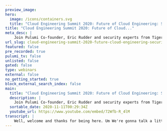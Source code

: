 ```yaml
---
preview_image:
hero:
  image: /icons/containers.svg
  title: "Cloud Engineering Summit 2020: Future of Cloud Engineering: Security and Policy"
title: "Cloud Engineering Summit 2020: Future of Cloud..."
meta_desc: |
    Join Pulumi Co-founder, Eric Rudder and security experts from Tigera, GitHub, Auth0 and GitLab to learn about emerging security challenges and best...
url_slug: cloud-engineering-summit-2020-future-cloud-engineering-security-policy
featured: false
pre_recorded: true
pulumi_tv: false
unlisted: false
gated: false
type: webinars
external: false
no_getting_started: true
block_external_search_index: false
main:
  title: "Cloud Engineering Summit 2020: Future of Cloud Engineering: Security and Policy"
  description: |
    Join Pulumi Co-founder, Eric Rudder and security experts from Tigera, GitHub, Auth0 and GitLab to learn about emerging security challenges and best practices
  sortable_date: 2020-11-11T00:29:34Z
  youtube_url: https://www.youtube.com/embed/72Wfb-R_4lM
transcript: |
    Well, welcome and thanks for being here. Um We're gonna talk a little bit about security and policy and uh I thought I'd kick it off with just a few introductions. So I'll let you guys introduce yourself. I don't want uh introduce yourself. We can start with uh Maya. Sure. I'm Mike Karaki. I'm a product manager working on software supply chain security at github. Nice. Ah, it, hello, my name is Ahmed Gupta. I run product management and business development at we're a company behind uh project. Uh We do networking, network security and observable for community based environments. Nice. And Jonathan, hi, I'm Jonathan Hunt VP of information security at Git Lab. Awesome. So I thought with the uh debates going on in America, lots of uh interesting. I, I thought we'd start with a controversial topic. So I'll go back. I'll start with Jonathan Tabs or Spaces. Oh, I, I guess I, I'd have to go Spaces Spaces. Uh This is interesting. So we have Git Lab and github. So we'll get the official corporate points of view um, at Tabs or Spaces uh Tabs. Oh, wow. So already a controversial panel. This is good. And my, I, I don't know what the official point of view is but I, I use, I use spaces. Whoa, 2 to 1 on spaces. This is, this is terrible. Oh, my God. We're gonna split the, uh, Supreme Court. We're gonna split here too. So, uh, that's us. Ok. So we're warmed up now. I thought, I thought we'd just start with, uh, an interesting thing I saw in the news yesterday that, um, universal health services, you know, had a, uh, a breach yesterday. It's actually the largest health care breach, you know, of medical records ever in the US. So security is definitely on the mind of everybody's topic. But I just thought we'd start with kind of an open ended question and, and talk about, you know, really, what are some of the emerging threats that people see around security and policy? And if you were building, you know, a team today, you know, from scratch and you could sort of design your all-star dream team to think about, you know, security and policy from the beginning. Um, and sort of lock it into your culture. What are some of the things that you'd look for? So, I, I'll start with, uh, with Maya. Yeah, I think, I think there is certainly a shift and I hate already using this term but, uh, around adding security to dev ops. So exactly what you were just saying, around making security part of your culture. The idea of having a separate security team and a separate set of people who's responsible for implementing certain certain controls is kind of changing right there. Obviously, you still have a security team, you still have application of security reviewers or insect people or or whatever, but every everyone is involved in your security decisions, everyone's involved in actually improving the security of your organization. Um So one of the emerging trends I would say in that space is um just embedding security in as part of the development pipeline, having all developers have, have some of that knowledge and tool on it, anything to, to add or build on. Yeah, absolutely. So, Eric, I I agree with you that the security landscape specifically the threat landscape is getting more and more sophisticated and as the applications are being rearchitect to my your point, uh the security as a function has to be involved as part of the, the devops pipeline as early as possible in the in the build pipeline. Now, uh security has to evolve as a enabling function. And as a result, these security teams, they really just have to provide all enablement and everything needed for these ops teams, the teams to be able to enforce, define and implement those security controls. So I absolutely agree with what my, you mentioned that security has to be part of the Devops function and you, you got to hire for talent that actually has uh some level of education and experience building designing, implementing some security controls in addition to the apps functions. Jasmine. Yeah. So I, I'm gonna take a, a bit of a different perspective on, on this question. Um What I can tell you is that what, what I've seen uh is that from 10 years ago to today? Um I'm seeing a lot less, you know, we're gonna try to break into your network through like brute force attacks and we're gonna try to hack our way in and, and move laterally across to your database and ex you know, export all this data out and what we're seeing. Uh And what I've seen over the last several years is more by ways of uh abusing or misusing or exploiting the services that you actually provide legitimately, right? Um And, and so what we're seeing is an increase in like uh abuse of like C I runners crypto mining uh other ways to exploit our platform. And, and you kind of kicked off the question by asking about uh the dream team. And what I can say is much like the other um the other companies being represented on, on this panel. Um We take security very seriously and, and we are fortunate enough, I'm fortunate enough to have been able to build out a, a significant size security organization at, at git lab. And so the two things that I did was um and which might be helpful to some of you is I've built a security research team and a red team to address two different ways of approaching the same problem. So the security research team is designed to um sort of like identify the latest threats the latest zero days, the way is the latest exploitations determine how they can be used to affect our service. Uh and then drive those to mitigation. Whereas the red team then is continuously planning and launching sort of like complex multi chain campaigns against our service and platform using these threats in techniques that are being discovered by the security research team. Um And so, you know, their attempt is to, to move the theoretical into reality. Uh And, and so far, um it's, it's really led to building uh trust with our customers, building trust with the community. Uh and hopefully mitigating a lot of uh you know, real threats and, and vulnerabilities against our platform. Nice. So one thing I thought we that would come up in the first round of answers, but I'll, I'll make it explicit is the uh is one of the changes now is that the, the cloud is kind of uh at least, uh you know, in, in my career, it sort of changed how we think about um certainly the, the security, um you know, perspective and how we construct teams. And so I'll sort of throw out a, a softball like question like what things has the cloud changed? What things is the cloud sort of made easier. What things is the cloud made harder? Um I'll toss it over, I'll toss it over to Maya. Sure. Uh I, I think lots, lots of things have changed and also nothing has changed. So, like, I think a lot of the threats and things that we see are not notably different than before. Um that you get to your infrastructure, like application issues that you might have, you know, basics that everyone's annoyed with, but we still have like cross site scripting, like those are still around for some reason, right? Um Untouched servers, whatever it happens to be. Um I think what changes for me with the cloud and as people kind of move towards new architectures in general is um a lack of understanding of what's actually in, in your environment. I think that makes a huge difference in terms of like if you have, if you went from having a data center that you ran and you knew exactly what was running there because somebody had to provision it who worked on your, on your team versus um you have different sets of developers running in different clouds using different architectures, using different frameworks. It's a lot more for one security team to understand. Um I think, I think so the, the first part is understanding what you actually have like that's, that's much harder with the cloud. And then, and that's, and that's I would say a negative in some sense for security in the sense that you don't necessarily understand your risk because you don't actually understand what you have. Um, and then conversely, I think what the cloud does really well is, um, arguably, you know, short of a handful of very large companies, um, your cloud provider is more secure than you are. So choosing to move a workload to, to a data center run by one of the large cloud providers probably actually gets you a lot of benefits that you wouldn't have. Otherwise you'd have some automatic patching of, of your, of your hardware, some maintenance that's taken care of for you, right? Um Notifications of their security issues that are taken care of for you. Lots of things that are automated on your behalf. And so you kind of get that all in one bundle where a lot of that specialized knowledge, your team doesn't need anymore. Um Again, the problem being that now you have two or three sources for that knowledge rather than one source for that knowledge in your environment. That's great. So I just sort of building on some of the, the things that maya brought up, are there, are there some unique strengths of the cloud that we can sort of build on and, and use to our advantage? Yeah. So I think, I mean, just teeing off from what my he explained. Uh So in a cloud security model, obviously, from a shared responsibility perspective, a whole bunch of things are gonna be taken care of uh by the cloud provider. So a whole lot of things, the user doesn't have to worry about. But as a user uh running applications in the cloud, if you're obviously responsible for securing your applications, your usage of the services and so on. So some of the cloud providers, they do provide a whole bunch of capabilities around how you can leverage some of those knobs to secure your application. But specifically to your question, Eric one of the things that I believe cloud creates a good architecture and the model is it's a very workload centric model. So what it forces security professionals to think about is move their security architecture and approach closer to the applications closer to the workloads. And we certainly see that from a network security perspective, particularly working with our users. I mean, the traditional network security models are not as effective as you go deploy your applications in the cloud. And as a result, designing a security approach that is more tied to your applications and to your workloads is actually a good security architecture, a more effective security architecture and certainly cloud based deployments help in that model. Just one additional thing I would highlight is I mean tradition, it's it's very likely that if you're deploying cloud based application, then you've already, you've already moved to an architecture approach where you built resiliency in the application closer to the application. These are newer architectures and that, in, in, in our opinion, in my opinion, is actually a good pattern and you should design your security uh to that approach as well. Not really just rely on infrastructure components where you put gates or gateways or proxies or appliances to secure the architecture. Well, I think just to, to paraphrase Maya in a, in a lighthearted way, I think a little, she gave a little bit of our her answer was also like the, uh the more things change, the more they stay the same in terms of, you know, everything's changed, nothing's changed. But, um I think some things have changed for, for de team or de up team. And, you know, in the past when, when we did releases, I don't know if you remember release checklists, right, of, of all these things we were supposed to think about before release and now we're releasing many of us uh multiple times per day. And so it's, it's certainly less of a checklist approach. So as, as teams think about, you know, automating their approach, what are, what are some things that are really top of mind, that sort of replace, you know, the sort of the final quality checks and, and how we think about our modern C I CD pipelines in this way, I'll, I'll to it to Jonathan. Yeah. Um Honestly, I recommend, you know, really working closely with your Q A, uh your Q A development orgs to identify areas where automation can uh be a significant benefit. Um And this can happen in multiple ways, right? So static and dynamic analysis, uh dependency scanning, all of these things are easily automated at the developer level on their local host or uh during the SDLC pipeline. So these tools are not only designed to run very quickly, but also speed up your deploy, deploy times versus like running manually. Um And, and arguably you're, you're more secure, right, as you prevent releasing harmful vulnerabilities, uh which are, you know, obviously exploitable by, by malicious actors. Yeah, so I I think the other thing to think about also, we, we've spent most of the time thinking about securities, but there's also policy um implications too as we make um changes to things like GDPR affecting companies and um and other type of things. Are there other specific considerations around policy that people should think about on it? I think uh I would uh I would agree with you, Jonathan in fact, to add to that. Uh I think when you're defining your policy controls or any regulated regulatory framework that you're subject to for your applications running in cloud or elsewhere, uh I believe a very effective mechanism is to define these policies or controls or requirements in a, in a decorative model. So you, you, you define your policies could be as simple as a thou shalt not run privileged mode containers in the in production. Are thou shalt not allow res traffic to 0.000 whatever those policies, regulatory frameworks that you follow. And you have translated that into specific technical security requirements. The the approach, the more effective approach is you write those controls in a declarative model and then have government controls around it. So, and it really depends on the organization. We have seen some organization very effectively do continuous audits around these policies. And if they see violations, there could be actions like, hey, we're gonna kill all deployments that are running containers in privilege mode, that could be one policy requirement or we would, we would kill all requirements that are not encrypting traffic uh inside the cluster. If that's one of the control of requirements you are following from a regulatory framework or you can go as far as saying that we would have um uh controls in place that if you do have a privileged mode container, we won't even let you deploy it in the infrastructure that will be blocked much earlier, right? In your pipeline, in your Q A processes and so on. So I think uh it's, it's, it's uh it's very important and it's also effective. You take those regulatory requirements from GDPR or whatever framework your organization is subject to define those into technical requirements and then figure out collaboratively working with your DEV teams and security teams. Like what approach you're going to take to uh enforce those requirements. Are those uh guidelines or hard frameworks that you need to adhere to because, uh, without that you're, you're subject to some kind of, um, uh, significant violations or penalties. Yeah, I'd like to, I'd like to build on that. I think all of us have sort of talked about how it's really important to sort of work together and bring in, you know, various team members, you know, whether they're security experts or Q A experts or, but when the rubber hits the road, um I'll touch on this one to Maya, what is the actual best way to engage security and policy stakeholders uh in the group? You know, they may not be, you know, as technical as some of the developers and yet, you know, we need to work together. What is the best way to actually make sure that everyone's point of view is represented, I don't know that I have the best way. Um But I, I think that there's a need to obviously separate uh requirements from the controls that you put in place. So there are some regulations that have very strict controls um that, that define very explicitly what they need to be. So like, hi IP A for example, um if you were to lose health care information that was not encrypted, that would have consequences. Now IP A doesn't say encrypt health care information. It says if you lose it and it wasn't encrypted, then there's a different penalty than if you lost it. And it was encrypted. So, like you, you have to translate that set of, of requirements into what's actually important for your organization. Um And what that actually means for your organization. Um I see that for things like dual control encryption requirements, um Key management is a really common one, a couple of other controls, right? There's so many different ways that you can make this work. It really matters in terms of your organization, figuring out what's practical and um and your auditors agreeing with you as so that making that control, making sense for, for your particular organization, how to engage between those different teams. I think having a lot of clarity as to what your exact requirements are documenting them. You know, a common thing to do in a large company would be like a risk register where you actually go and see what all those controls are and then, and then verify that those are being met. But to, to go back to what sort of what was saying, I think that still, you know, that's the reality of 20 years ago. It's still far from the reality where people are today with the cloud and wanting to have declarative policies that automatically apply to their environments and automatically enforce everything they want in their environments. Um Right. That's what we all want. Um The reality is, I don't see anyone there yet. I see people hoping to get there and, and I guess what I would say in that regard to me, the the first step, I mean, obviously, like I said, understanding the controls between your different teams, but like centralizing and, and having a common way of doing some, some of the things that you want to do in your organization, right? Like one of the most powerful security controls isn't a security control. It's just having a consistent way that your team writes, builds tests and deploys code because then you have somewhere to apply any of the the controls that you could imagine in your environment, right? Rather than having to apply it in like five different places. Um so engaging, you know, yes, your policy auditors, et cetera developers, but also your dev ops team or your, your infrastructure team to make sure you can actually implement what you're, what you're setting out to, to implement. Yeah. Anything to add Jonathan in terms of how to actually engage the the key policyholders. Yeah, we have a pretty interesting uh approach at, at git lab. We um as a company, um some people may know this. We are uh tran we we are like radically transparent and I don't know if I'm allowed to, to, to use that terminology, but that's how I that's how I phrase the way the company operates radically transparent. And what that means is our entire handbook is on the web, we livestream company meetings out to youtube, we have all these um sort of like um procedures and processes around ensuring that um the tickets and the issues and, and the projects we're working are open to the for company visibility. So what I think is important is um is, is first II I think may I did a good job at, at, at touching on, on most of this. But the one thing I would add is I think that one thing you can do is um uh work as best as you can work. Um rather than like synchronously like in a meeting like you, everybody has to get on a call at 12 30 we're gonna invite 17 people to that call is try to work as asynchronous as possible. Git lab itself is in uh 100 we have 1300 people in over 100 countries, right? Like we can't possibly get everybody on to a meeting, all of our stakeholder on a meeting at the same time. It's, it's it's literally impossible, right? And um so what we try to do is try to work as asynchronous as possible. Also, how many times have you been in a meeting and come away with direction and requirements and tasks and all of a sudden, oh, we forgot to to invite Maya, we forgot to invite ah right to that meeting and now we've got to start from scratch, right. So uh first and foremost, work the best that you can asynchronous, opening up, you know the information, the documentation to all parties, right? Even to the company, if you can, because you may not properly identify all the stakeholders from the beginning. Uh And so allowing people to the visibility, to uh access those documents, to access those tickets, to access those issues and be able to provide feedback uh when you know, on their time during their work day, um I think is highly advantageous. Um And then the other thing I would say is uh I, I think it's important to um for people to become better communicators, right? I think a lot of times people jump into meetings and they don't even know like they don't have a real agenda set, they don't, they don't have um you know, this is what's expected at this, you know, out of this meeting, right? They'll go into a meeting and they'll say, hey, this is the problem. What do you all think? And then it becomes kind of a part of my term, but a waste of 30 minutes or a waste of an hour, right? Of everybody's time. I think you have to come in and set expectations and understand what the ask is and what you're, what you're intending to accomplish with that meeting and come away with actionable items and events. Um And I think that's the best approach to engaging stakeholders and progressing on, on, on issues of concern. And that was good. You get some good examples on uh on good things. To do and, and, and uh, and less good things to do, shall we say, I'll, I'll build, I'll build on that going forward. I, I'd say so all the, the, so the uh the less good things I'd say that the easiest way to ask the question is, you know, I think we've all seen many companies, you know, you know, moving to the cloud and modernizing their, their application portfolios. What are some of the biggest mistakes that you see customers make? You know, as they, as they go into this transition and, and any words of advice on how to avoid these things go going forward, uh you know, for the benefit of sharing our experience. Yeah, absolutely. So, uh I think if there's one thing I would pick where users strip off or organizations strip off is uh they put security as an afterthought and uh it's not baked in as part of the architecture. And I'll, I'll take a couple of examples to decide how it gets really complex, particularly in a modern application infrastructure or architecture, you start with one cluster, a few nodes, uh four or five services. It's relatively OK at that point. But as you start to become successful and you're moving to four or five clusters and you got hundreds of micro services running many applications potentially in different clouds at that time for you to go back and put security controls in place and rethink about the infrastructure, you're just asking for massive amounts of trouble, rework, wasted time, energy and so on. So if there's one thing I would say, and we have seen this many, many times, we've been working with many users and customers that they're hitting outages, they are hitting service incidents to fix some security requirements. But it's kind of too late to start thinking about that. It's a massive overhaul of the infrastructure. So if there's one thing I would say is uh if folks can think about security, what like secured by design principles, pick whatever principles your organization wanna follow, you wanna minimize that tax surface, you will have multiple layers of difference, you will follow the least privileged model, whatever those principles you want to follow in your design cycle. Think about security at that stage and it's gonna, it's gonna create a lot more value for you as you further evolve your infrastructure, your applications, you, you're further in your journey, you'll actually uh be able to address evolving security requirements in an effective way if you have thought about uh those principles uh early on. So I, I would, I would say that that's one of the most important thing that we have seen uh our users strip up and those who do think about that early on uh definitely benefit from it. Am I any other sort of uh classes of mistakes that you see besides uh designing security and, and policy controls upfront? I think one is in terms of rollouts, different parts of the organization or different levels of control, let's say. Um, so, uh, I haven't seen anyone successfully turn on enforcement from day one. Uh, not to say it's not possible, but I'd love to see it. Um, so the way that I was able to typically do this would be, you know, almost like a dry run. Like what's, what's going on in my organization. Where, where am I not passing policy? Ok. Let me go follow up with those teams, understand why or saying that they should be in scope or understanding. Um If they're, if they need more help, you know, becoming in scope or, but actually addressing the, the control, whatever it happens to be and then I can go ahead and enforce that requirement going forward. Um So, so it's not, it's not something you can just turn on without going to engage all of the, the, the people who might have that control affect them directly. You know, I, I agree, I think that's important. I, we, we actually added uh soft enforcement specifically so that people can turn it on day one, even if it's only reporting. Um And I agree the uh the better, the better you get a, a visualization of what's going on, the, the sooner you can figure out how to address it. What are some considerations for organizations in terms of, you know, should you use the cloud? Should you go third party should you actually host your own, you know, how to, how to sort of people make that decision. Um, and what's, you know, what's your sort of, you know, best prescriptive guidance for them? I think it really depends where your, where your data is and what you're trying to control. Right. If you're using three different cloud providers, um, using three different policy systems, one for each cloud doesn't seem like the best plan. Um Again, you can tell me otherwise that you've tried it out and it worked, but that doesn't, I haven't seen anyone really do that successfully. So people will turn to third party tools, um configures code infrastructures, code tools, you know, we we're talking about the declarative models that people are going towards. Um sometimes also people like kind of like don't care in some sense, like if I, if the the core part of my application is having um you know, running some compute workload and I really care about what's happening in the application layer, but I am a little bit more lax about what's happening in other layers. I might not put in place such strict controls because I don't give my developers direct access to that. So it's about also controlling the things where you have people who have access to change those, those controls, right? If you only have one person who handles compute provisioning and that person knows what they're doing, maybe you don't need to enforce controls there and they can just go update things themselves. Right. Um, so it's more about being smart with, with what you have and, and how big your team is than anything else. Yeah. Do you have any, any thoughts on that topic or? Yeah, honestly to add to what, what Maya said, um, I, I tend to get a little prescriptive in the very beginning. I don't like, like she sort of reference. right? There's not really a one size fits all right. There's not just a right and wrong answer to this. Uh What I try to do is from the beginning, I, when I'm thinking about managed or a self managed or third party, you know, service provider or whatever I think about, um I think about three things really. I think that I think the first thing I'm doing is, is I think about who can do it better, right? Can we do it better? Does the hosting provider do it better? Is there a third party service uh or a third party that does it better? And, and what I'm, what I'm doing in that scenario is I'm considering buying expertise, right? That's what I'm buying is expertise. Um The second thing I'm thinking about is um honestly, unfortunately, cost, right? You know, you have to think about the cost of a managed service, uh or the hosting provider provided service versus total cost of ownership of running your own solution. And that isn't just the cost of, of building but operating and maintaining and updating, you know, all that goes into what you would consider co right. And the last thing I think about is, uh, can my team's time be better spent on more complex issues versus what might be considered like the trivial routine work? Right. Essentially what is the opportunity cost anything after this topic as well? Or? Iiii, I agree with what he said. And Jonathan you mentioned, I mean, one of the things that we do see is depending on a a user's environment. If they have heterogeneous infrastructure, if they have um uh complex environments, they may not be able to rely on the cloud tools available. So they may choose to a third party solution and design an architecture that's uh agnostic to cloud providers. Yeah, I think there's also a difference to kind of add on to, to what you're all saying between um the controls that I can use versus what I actually uh I don't know, template or implement, right? Like if a cloud provider does not make a particular control available accessible via an API you are limited. Unfortunately, in terms of how you can use that particular control, right? Versus um you might choose to buy the expertise of someone who's already implemented A PC I. And that doesn't necessarily mean, you know, using a particular solution, but using that expertise as to what might work across solutions like the solutions that you have. So you are gonna be limited also by the nature of what's possible, um, based on whatever environment you're choosing to run in fair point. So let's switch it around a little. Let's say you've, you've worked together, you've made great tools, choices and you have a security issue. What is the, what are things that, that corporations should think about? Um, in terms of responding, you know, when an issue comes up, it, it may be, it may be your first time, um, you know, facing a security issue or a policy issue. Um I don't know if you remember the first time in your career, mayo and this sort of came across your desk. I know it, it's that it's that email you don't want to open in your, in your mailbox. Um But what's some advice do you have for, you know, for people watching the, the first time that they actually encounter an issue? How do they deal with it? What, what steps should they take hold a bit? I mean, hopefully you have an incident response team whose job it is to deal with these kinds of issues. Um, a couple things to point out, um, there's a difference between uh an issue that's a vulnerability, that's something that is um an uh a problem with your environment or your configuration, et cetera that no one's actively exploiting and a security incident where someone actually doing something bad, actively in your environment or you know that you've lost data or you know that you've, you know, eroded customer trust, et cetera. Like tho those one is more urgent than the other, right? It might seem urgent to patch your critical vulnerability and it is, but that's a different reaction and a different team and a different model than, hey, I've lost customer data, right? Di different, there are different scenarios. Um So I'm gonna assume we mean the security incident, the, you know, shit's on fire. Let's go deal with that right away. Um Again, hopefully you have an incident response team uh if we're working on the cloud because I'm as I'm assuming that's the situation that we're in today. Um Make sure you understand the responsibility model of the cloud. There's probably some information that the cloud provider can, can give you for that incident as well. Uh The first phase you're gonna be in is gonna be in a sort of collecting information phase, you know, finding all the logs, events, audit history of what happened in that in that area and figure out what's actually affected. What's the scope of the problem? You might be doing that simultaneously while you're actually trying to stem the bleeding. So whether that's, you know, change firewall rules or kill the service or whatever happens to make sense in that particular particular situation, patch, apply a patch, et cetera to, to address the issue. Um So collect information while while you stem the bleeding. Once you have information, you might have a better idea as to how to actually go address and fix that problem and then you can go do so. Um, and then again, depending on what, what ended up happening, you might have to notify customers. Um There might be, you know, I don't know, rotating of passwords within your environment, et cetera, depending on what information was compromised. I think it's really important also after the fact to do a postmortem and understand why this happened and what happened. Um so that you can put in place different controls or, or second layers of controls to help prevent this from happening again in the future. Yeah. Jump in anything to add for when your, when your hair is on fire. I I honestly cannot put it any better than what Maya just did, but I would say this, I would say this. Uh everything she said, please try to do it before an event actually happens. Try to figure out who you need to go to what teams do, what, who's responsible, what the on call numbers are, what your third party if you need to get a right, the the worst case scenario, you need a forensic investigator, you need to reach out to this whatever agency, right? Uh have all that in place ready to go do tabletop exercises, run through scenarios, know what your DR strategy is, know what your BC strategy is. Um disaster recovery, business continuity. Uh In in case people aren't familiar with those uh acronyms, um know how to get in touch with, you know, your tams at, at your hosting provider, do that ahead of time. And when the events happen, then ensure people have access to that information, that document, if it's a in a handbook or, or some other location, just make sure engineering and support and it, and security and infrastructure and development. Everybody has access to that information knows where it's at, knows how to get there. Um And then do exactly what Maya just said and, and, and to add to that have some redundancy, right? Like if part of your pro problem might be like you operate Slack ops and Slack is down and Slack is also how you communicate with everybody else in your team. Maybe you need another way to communicate with everybody else in your team during an emergency. Yeah. All right. So we all agree. My gave an excellent answer but anything you wanna to pile on and, and add on it. So I would say hopefully people are taking notes. There's are two good examples, like pretty good playbook to how you manage your incident. So, uh I have nothing to add to that. Yeah. So maya, you brought up something in your answer to. I want to come back to you, you brought up um uh the concept of review or, or postmortems. And so we, you know, we sort of have this concept of, of blameless postmortems and I kind of, uh, I'll, I'll throw out the, the provocative question. Do blameless postmortems really exist uh, in the real world? And, you know, what are the lessons that, um, uh, that people could take away? What is the best advice we have to, um, to people when they're doing these reviews and, and, um, you know, and trying to, to take the learnings and, and apply them going forward. Yeah. So I, I think they do exist that being said, I'm biased. I used to work at Google, which I think invented the concept of blameless postmortems. Now I'm a github. Um The uh they do exist in the real world and they apply both to security and also to like operational incidents and that kind of thing, right? Um I think it's particularly important to realize that humans make mistakes and when a mistake happens, like the human can say sorry and can like change their behavior and can learn how to do it differently. But a new human is gonna come along and do the exact same thing unless we fix the actual system, right? Um I had an incident that I remember where uh we accidentally um uh made some customer data public that shouldn't have been public. Um We contacted the customer and told them the person who was responsible for this said, let me personally apologize and I was like, no, like this is not your fault, like the, the, the fault is that the system, let you make the data public, we should go fix the system. Um And so, and so that to me is, is the, the learning and the takeaway from this is like, how can you make everything easier for your humans because you have a limited number of humans and they're gonna keep making mistakes. So how do, how do you prevent the system? How do you make the system prevent them from doing things that they shouldn't be doing? Yeah, wise words, uh uh anything you want to build on in the, in, you know, reviews and, uh, and actions to take on it. And I think, I mean, I, I agree with my, uh, and uh a couple of things I would say is as you're doing your post mortems for security or operational incidents, um, review, uh review the entire workflows, do a very comprehensive evaluation of your tools and systems. Uh Don't, don't just restrict the evaluation or the post mortem to where you actually saw the system. Uh the, the, the, the chain of reaction or flow could be four systems downstream or upstream in the process. So take a, take an approach where, uh I would say, just don't go with the prejudice or then go with the, uh with the mindset that, hey, here's what we saw the problem. So we got to go around here. Uh These, these systems are complex, they are already uh uh connected. So go with an open approach and look deeper uh elsewhere for the root cause because if you just fix the symptom, you're gonna two months later may land up in the same situation and uh may not uh be able to recover there. Now, I think that's a good point. I, I think um one of the things that uh I, I'll share a personal anecdote on my side, you know, we actually got to test some of our business recovery plans because of COVID. Right, because no one was in the office and because, you know, we had a different set of tools and we got to check our redundancy tools and sort of, uh, some of our planning. It wasn't something we intended, you know, I think we probably would, would have run a different style of fire drill. Um, but it was a, a test. So we sort of took advantage of it and, and we sort of hinted around it in the beginning. Um, Jonathan, I, I, uh, in preparing, I kind of looked at, um, some of the work that you guys have done. A lot of us are working from home now. Um, I can tell by some of your backgrounds they don't, they don't look very tiger i or get Huish or get lavish. Uh, and I'm sure a lot of people watching this now are watching from their homes. Is there anything that, you know, people should think about, um, in terms of, you know, protecting their infrastructure and services. I, I noted, uh, you know, when I did my searches preparing for the thing I noted that, um, glab did a, uh, a fishing test on their employees when they were working from home and actually one in five, employees actually fell for the fish, which I don't know is, uh, if people were happy or unhappy. Um But that type of, of, you know, auditing and stuff is like a concrete action that we can take. But any advice to organizations that are, that are working remotely and haven't thought about the security and policy implications. Jonathan. Yeah, the, the first piece of advice and, and granted I I may be uh with a disclaimer. I may be a bit rusty. I've been working remotely for six years now. So this is pre pandemic. But if I could give a piece of advice for companies that have moved remote um obvious for obvious reasons, one thing that they may have not thought about or forgotten is ultimately one significant part of security is threat landscape and reducing the threat landscape. So if you think about the infrastructure that's still running in a, in a, in a data center somewhere, uh where you had your, this network domain and all this access to your ad servers and, and L A servers. Um I would consider disabling or suspending services that are no longer being utilized inside the network uh that was once connected to from a desk or an office somewhere inside, right inside your building. Um But that said uh working remotely, um you know, this day and age, most people have created external access to their environment. So their production environments, teams go on call, right? People go on vacation. Teams are are on call. 24 7 events happen in the middle of the night. They have to get up. They're, they're uh certain engineers, their infrastructure engineers, the it teams have to have to connect remotely III I guess in the most simplistic form is uh obviously uh make sure you're thinking about a couple of the best practices, right? Make sure II, I certainly recommend using an encrypted VPN. Um I certainly recommend the, the um uh uh principles of, of le least, right? Um And, and um in ensure that uh to ensure that and in and in addition to that is M fa right, make sure you have multifactor authentication turned on. So as your workforce is, has moved remote, um you know, it, it adds a layer of complexity uh from connecting in an office to connecting in everybody's homes on personal networks using what could potentially be secure insecure methods or secure insecure wifi, you know, maybe they're the Starbucks. So, uh I think VPN, I think M FA is really important um in ensuring you're, you're reviewing access from, from external um from the from, from the external uh parties. Yeah, I got anything to add to, to Jonathan about us all working remotely. I think those are good. Uh Those are definitely good uh tactics. I would add that um like if you just stay with the example, Eric, you were mentioning that one out of five employees fell for the fishing attack. See the other thing to account for is uh as you're designing your security architecture for this new way of working, think about your blast radius, think about the trust domains for the user. So just like a good developer, you think about your fault domain for the application. Similarly from a security perspective that user falls for a phishing attack. What are, what are the, what's the blast really is for that compromise in the environment? And if you follow some of the things Jonathan you mentioned uh you could easily contain those compromises and uh uh have literally no exposure to your infrastructure or your environment even if one of those users get compromised. Oh yeah, to, to add on to some of that, I think the um I mean the 20% fishing rate is pretty good. I think that's like industry standard roughly. So that's not something for people to be uh to be, you know, um upset of if they see something similar in their, in their, in their um environments. Um The two strongest things I would do, there are obviously M fa and um just like, make it OK to ask questions, like, for someone who's working from home and who doesn't have contact with the security team, like, where do they go? Ask a question of like, hey, someone called me claiming to be from it? Like it's the same, it's the same, the same commotion that we have with people working from home is what we're gonna have with the US election where someone calls you up and like tries to scam you into doing something, right? Um Everyone, everything has changed for everyone. We know that, you know, make it, make it, OK, make it easy for someone to get information. Um I think it's also the, the kind of the opportunity is anyone who had a beyond Corp plan on the backlog is probably picking it up and dusting it off and going. How do I do beyond Corp again? So it's the idea of instead of using a VPN um having different trust levels for your applications, your internal applications and using things like the P addresses and uh and times and machine identities, et cetera to then access uh to determine if a user should be able to access project application. So I think that's also a trend that I'm that I'm seeing pick back up. Uh Not that I ever went away but kind of pick up back up in force um for, for more, more modern corporations. If I, if I if I could add one more thing to. Um, so I think what we can do better as security leaders as security orgs is, you know, let's not just wait for once a year to have this little 15 minute, you know, security awareness training, video and check a box and now we're not compliant. Everything's good. Right. Um, check the box items. Rarely. I think, I think research has, has shown that it really improves, uh, an organization security posture. So just keep security top of mind. What I, what I try to do, um, at, at git lab at, at past companies is I send out just email updates. I, I send out Slack channel updates. Like, hey, just a reminder. Take a quick look at, you know, um, you know, at this fishing, uh, handbook page or something and how you can protect yourself. I try to send something out around the holidays. Right. I try to send something out when, when there's a trend or an increase in, in the industry of, of, uh, certain types of attacks or, um, malware fishing attempts or whatever it is or spear fishing. Right. And, and just trying to keep security top of mind, I think is, is important and, and if you can manage it, I know it's difficult to do but if you can manage it, it'd be nice if you had, uh, if, if you could maintain regular security training versus just like, oh, go watch this video 15 minutes and you're done for the year, um, maybe figure out a way to incorporate security training into other types of, you know, policy refresh or, you know, maybe in your, um, maybe when you do a, a, uh, like a GDPR video or something or you have to do like some sort of GDPR training. It'd be nice to throw some security stuff into that or, you know, code of conduct policy. It'd be nice to throw some security stuff into that. Oh, take a look at the acceptable use policy, by the way, like you have to sign off on that as well and just let us know if you have questions. So, um I just think keeping it top of mind is important, def definitely good advice. So let me, we're, we're kind of running out of time. So let me close with one last question. So that sort of in a different vein in terms of uh our responsibility. I think the, the thing I think is fun to sort of speculate on is, you know, there's all this new technology coming. And so I, I'll just like to throw out, you know, what, what are some future technologies and, and trends that you see, you know, um cloud vendors and the industry taking advantage of to make all of our jobs easier with respect to security and policy going forward. So I'll, I'll start with my, I'll run down the panel one more time and then we'll wrap it up. I don't know. That's a tough one. I'm thinking of it right now. Um, I have, I have more problems. I don't know that I have more solutions for you immediately. That's ok. You could, you, you could articulate the, the order in which we should work on them. That's ok. Um, I mean, some of the other problems that I see people starting to care about that they didn't care about before, like things like firmware security um where it's like, oh I had all this hardware and it was great when I knew what all my machines were, but now that we're working from home and now that I have things in three different data centers and a private cloud and it, and, and there's like this layer across my entire organization that I have nothing I know nothing about. Um So that's an interesting problem. I think for me that I'm like, huh, what are they gonna be doing in that space? Um trusted supply chain provenance, all all important topics. Um Any future trends that excite you or you think that um users will benefit from shortly? I think definitely from a, I mean, we come from the world so suddenly I'm closer to those environments. I mean, it's, it's a great uh infrastructure, it's a great architecture approach. Uh building your application in your micro services based environments. I think the one thing I would say the users should definitely plan on their road map is bringing security closer to the workload, particularly in the network security environment. You will see if you're not already there as as in your deployment that your workloads are going to grow and you will be beyond just that 245 clusters that you're running. And as you grow and become successful, it's going to become harder and harder to design security. If you're following what we call as a traditional enclave model where there are gates, some places and everything has to pass through those gates. So go away from those approach, bring it as closer to uh the workloads. And I understand it may not be as straightforward or as easy for you to take incremental approach. Uh but definitely start moving in that direction because that's really the most scalable, most effective and most uh uh cloud way to secure your environments. Yeah, Jonathan. Yeah, two words, world domination and uh what I mean by that? No, but for real though, uh like honestly, the, the trend we're seeing uh all across the world, regardless of industry, regardless of professional personal space, space is um an aggregate uh like a complete solution, an aggregate of services. So I see, what do I see? I see um aws, I see GCP, I see, I see uh Microsoft or, or I see these companies adding more and more um solutions to their platform. That's gonna be like a one stop shop, right? Isn't that what we, is that what we're trying to do? Many of us are trying to do with, with the product of services that we offer. Right. Amazon started off as, as a bookstore and look where it's at today. Right? So uh um II I think that's, that's what I see happening in the next, you know, 10 to 20 years is just an increase in uh in an already expansive set of service solutions embedded into the hosting platform. Thank you a positive one. Now, uh the use of open source. So I think it, I sort of, you know, I, I got it but I didn't get it until a couple of years ago where it's like you can really put in um say your team is three application security people, right? You can spend one person's worth of time and if they contribute that time to an open source project and use that open source project, they get back 10 engineers worth of time based on like people building features that they need that work with their environment, et cetera, right? So again, assuming you don't go down a super super bespoke path. Um The the rise of open source security tools, it's just gonna, everyone's gonna be, we don't have that many in the grand scheme of things that do that do security, but we're gonna have more and more and more open source security tools. Yeah, I just, I just want to cover myself just in case A I overlords are reviewing this video in 20 years. I I'm totally on your side and respectful of you. So uh that insurance is in my pocket. Uh I wanna thank you guys for spending some time with us, sharing your thoughts and, and best practices overall and I wish you all a good day. Thanks for spending some time with us. OK? Thank you. Pulumi is the modern infrastructures code platform that empowers cloud engineering teams to define cloud resources using their favorite programming languages, including javascript typescript, Python dot net and go by using familiar programming languages instead of templates or domain specific languages. Teams can now manage cloud resources using the same tools, libraries and workflows that they use to write their applications. This means Pulumi works with your preferred source control management system and ID E with full linking, debugging testing and code review capabilities at your fingertips. Pulumi integrates with popular C I CD platforms so that your infrastructure deployments can be gated and deployed in the same pipeline as your applications, ensuring your infrastructure is ready to support new application features before you push them to production. Pulumi has over 40 integrations with leading software tools and popular SAS platforms. So you can stand up all of the capabilities your team needs in the cloud on communities and on prem it even supports sophisticated hybrid deployments. Pulumi provides an open source SDK and CLI for your development team and offers both free and commercials a products to help you manage infrastructure, state user roles, infrastructure policies and more with Pulumi, you can deliver quickly, deploy confidently operate, securely and scale, easily, try it today at Pulumi dot com.
---
```

